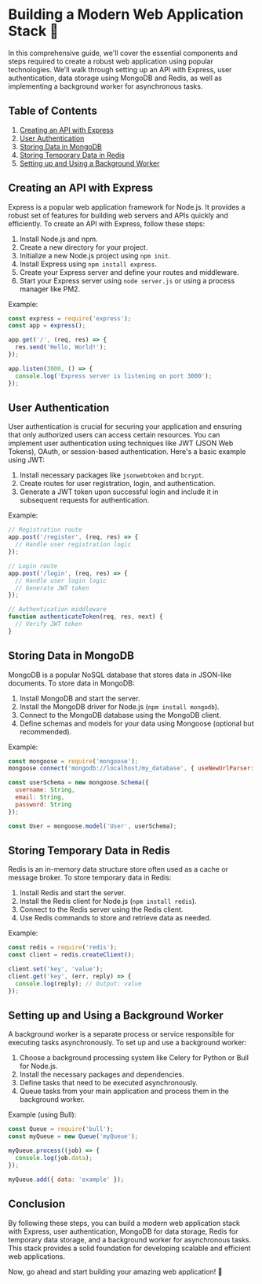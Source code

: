 # Building a Modern Web Application Stack 🚀

In this comprehensive guide, we'll cover the essential components and steps required to create a robust web application using popular technologies. We'll walk through setting up an API with Express, user authentication, data storage using MongoDB and Redis, as well as implementing a background worker for asynchronous tasks.

## Table of Contents
1. [Creating an API with Express](#creating-an-api-with-express)
2. [User Authentication](#user-authentication)
3. [Storing Data in MongoDB](#storing-data-in-mongodb)
4. [Storing Temporary Data in Redis](#storing-temporary-data-in-redis)
5. [Setting up and Using a Background Worker](#setting-up-and-using-a-background-worker)

## Creating an API with Express
Express is a popular web application framework for Node.js. It provides a robust set of features for building web servers and APIs quickly and efficiently. To create an API with Express, follow these steps:

1. Install Node.js and npm.
2. Create a new directory for your project.
3. Initialize a new Node.js project using `npm init`.
4. Install Express using `npm install express`.
5. Create your Express server and define your routes and middleware.
6. Start your Express server using `node server.js` or using a process manager like PM2.

Example:
```javascript
const express = require('express');
const app = express();

app.get('/', (req, res) => {
  res.send('Hello, World!');
});

app.listen(3000, () => {
  console.log('Express server is listening on port 3000');
});
```

## User Authentication
User authentication is crucial for securing your application and ensuring that only authorized users can access certain resources. You can implement user authentication using techniques like JWT (JSON Web Tokens), OAuth, or session-based authentication. Here's a basic example using JWT:

1. Install necessary packages like `jsonwebtoken` and `bcrypt`.
2. Create routes for user registration, login, and authentication.
3. Generate a JWT token upon successful login and include it in subsequent requests for authentication.

Example:
```javascript
// Registration route
app.post('/register', (req, res) => {
  // Handle user registration logic
});

// Login route
app.post('/login', (req, res) => {
  // Handle user login logic
  // Generate JWT token
});

// Authentication middleware
function authenticateToken(req, res, next) {
  // Verify JWT token
}
```

## Storing Data in MongoDB
MongoDB is a popular NoSQL database that stores data in JSON-like documents. To store data in MongoDB:

1. Install MongoDB and start the server.
2. Install the MongoDB driver for Node.js (`npm install mongodb`).
3. Connect to the MongoDB database using the MongoDB client.
4. Define schemas and models for your data using Mongoose (optional but recommended).

Example:
```javascript
const mongoose = require('mongoose');
mongoose.connect('mongodb://localhost/my_database', { useNewUrlParser: true });

const userSchema = new mongoose.Schema({
  username: String,
  email: String,
  password: String
});

const User = mongoose.model('User', userSchema);
```

## Storing Temporary Data in Redis
Redis is an in-memory data structure store often used as a cache or message broker. To store temporary data in Redis:

1. Install Redis and start the server.
2. Install the Redis client for Node.js (`npm install redis`).
3. Connect to the Redis server using the Redis client.
4. Use Redis commands to store and retrieve data as needed.

Example:
```javascript
const redis = require('redis');
const client = redis.createClient();

client.set('key', 'value');
client.get('key', (err, reply) => {
  console.log(reply); // Output: value
});
```

## Setting up and Using a Background Worker
A background worker is a separate process or service responsible for executing tasks asynchronously. To set up and use a background worker:

1. Choose a background processing system like Celery for Python or Bull for Node.js.
2. Install the necessary packages and dependencies.
3. Define tasks that need to be executed asynchronously.
4. Queue tasks from your main application and process them in the background worker.

Example (using Bull):
```javascript
const Queue = require('bull');
const myQueue = new Queue('myQueue');

myQueue.process((job) => {
  console.log(job.data);
});

myQueue.add({ data: 'example' });
```

## Conclusion
By following these steps, you can build a modern web application stack with Express, user authentication, MongoDB for data storage, Redis for temporary data storage, and a background worker for asynchronous tasks. This stack provides a solid foundation for developing scalable and efficient web applications.

Now, go ahead and start building your amazing web application! 🚀
